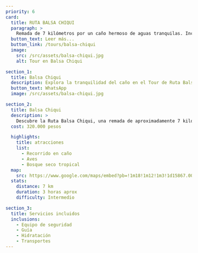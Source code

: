 ```yaml
---
priority: 6
card:
  title: RUTA BALSA CHIQUI
  paragraph: >
    Remada de 7 kilómetros por un caño hermoso de aguas tranquilas. Incluye una vuelta por la ciénaga Sabana del Rosario. Transportes incluidos.
  button_text: Leer más...
  button_link: /tours/balsa-chiqui
  image:
    src: /src/assets/balsa-chiqui.jpg
    alt: Tour en Balsa Chiqui

section_1:
  title: Balsa Chiqui
  description: Explora la tranquilidad del caño en el Tour de Ruta Balsa Chiqui
  button_text: WhatsApp
  image: /src/assets/balsa-chiqui.jpg

section_2:
  title: Balsa Chiqui
  description: >
    Descubre la Ruta Balsa Chiqui, una remada de aproximadamente 7 kilómetros que sube por todo el caño hasta llegar a la ciénaga Sabana del Rosario, decorada por un bosque seco tropical. Se da una vuelta en la ciénaga y luego se baja por el caño hasta el punto de partida. Este tour incluye todos los transportes desde Coveñas hasta San Bernardo del Viento, donde comienza el recorrido en balsa.
  cost: 320.000 pesos

  highlights:
    title: atracciones
    list:
      - Recorrido en caño
      - Aves
      - Bosque seco tropical
  map:
    src: https://www.google.com/maps/embed?pb=!1m18!1m12!1m3!1d15867.009911374053!2d-75.61020612716673!3d6.163894277135764!2m3!1f0!2f0!3f0!3m2!1i1024!2i768!4f13.1!3m3!1m2!1s0x8e4683cb1d5771e9%3A0x4fda2fc926473c68!2sPolideportivo%20Sur%20de%20Envigado!5e0!3m2!1sen!2sco
  stats:
    distance: 7 km
    duration: 3 horas aprox 
    difficulty: Intermedio

section_3:
  title: Servicios incluidos
  inclusions:
    - Equipo de seguridad
    - Guía
    - Hidratación
    - Transportes
---
```

